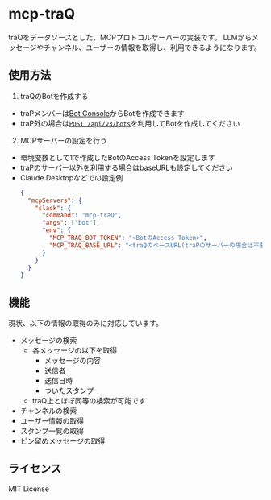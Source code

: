 # mcp-traQ

traQをデータソースとした、MCPプロトコルサーバーの実装です。
LLMからメッセージやチャンネル、ユーザーの情報を取得し、利用できるようになります。

## 使用方法
1. traQのBotを作成する
  - traPメンバーは[Bot Console](https://bot-console.trap.jp/)からBotを作成できます
  - traP外の場合は[`POST /api/v3/bots`](https://apis.trap.jp/#/bot/createBot)を利用してBotを作成してください
2. MCPサーバーの設定を行う
  - 環境変数として1で作成したBotのAccess Tokenを設定します
  - traPのサーバー以外を利用する場合はbaseURLも設定してください
  - Claude Desktopなどでの設定例
    ```json
    {
      "mcpServers": {
        "slack": {
          "command": "mcp-traQ",
          "args": ["bot"],
          "env": {
            "MCP_TRAQ_BOT_TOKEN": "<BotのAccess Token>",
            "MCP_TRAQ_BASE_URL": "<traQのベースURL(traPのサーバーの場合は不要)>"
          }
        }
      }
    }
    ```

## 機能

現状、以下の情報の取得のみに対応しています。

- メッセージの検索
  - 各メッセージの以下を取得
    - メッセージの内容
    - 送信者
    - 送信日時
    - ついたスタンプ
  - traQ上とほぼ同等の検索が可能です
- チャンネルの検索
- ユーザー情報の取得
- スタンプ一覧の取得
- ピン留めメッセージの取得

## ライセンス
MIT License

